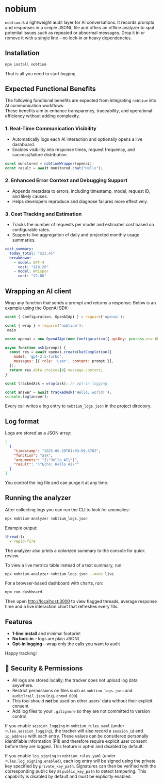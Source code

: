 # nobium

`nobtium` is a lightweight audit layer for AI conversations. It records prompts
and responses in a simple JSONL file and offers an offline analyzer to spot
potential issues such as repeated or abnormal messages. Drop it in or remove it
with a single line – no lock‑in or heavy dependencies.


## Installation

```bash
npm install nobtium
```

That is all you need to start logging.

## Expected Functional Benefits

The following functional benefits are expected from integrating `nobtium` into AI communication workflows.  
These benefits aim to enhance transparency, traceability, and operational efficiency without adding complexity.

### 1. Real-Time Communication Visibility

- Automatically logs each AI interaction and optionally opens a live dashboard.
- Enables visibility into response times, request frequency, and success/failure distribution.

```javascript
const monitored = nobtiumWrapper(openai);
const result = await monitored.chat("Hello");
```

### 2. Enhanced Error Context and Debugging Support

- Appends metadata to errors, including timestamp, model, request ID, and likely causes.
- Helps developers reproduce and diagnose failures more effectively.

### 3. Cost Tracking and Estimation

- Tracks the number of requests per model and estimates cost based on configurable rates.
- Supports live aggregation of daily and projected monthly usage summaries.

```yaml
cost_summary:
  today_total: "$23.45"
  breakdown:
    - model: GPT-4
      cost: "$18.20"
    - model: Whisper
      cost: "$2.00"
```

## Wrapping an AI client

Wrap any function that sends a prompt and returns a response. Below is an
example using the OpenAI SDK:

```js
const { Configuration, OpenAIApi } = require('openai');

const { wrap } = require('nobtium');
 main

const openai = new OpenAIApi(new Configuration({ apiKey: process.env.OPENAI_KEY }));

async function ask(prompt) {
  const res = await openai.createChatCompletion({
    model: 'gpt-3.5-turbo',
    messages: [{ role: 'user', content: prompt }],
  });
  return res.data.choices[0].message.content;
}

const trackedAsk = wrap(ask); // opt‑in logging

const answer = await trackedAsk('Hello, world!');
console.log(answer);
```

Every call writes a log entry to `nobtium_logs.json` in the project directory.

## Log format

Logs are stored as a JSON array:

```json
[
  {
    "timestamp": "2025-06-29T01:03:59.670Z",
    "function": "ask",
    "arguments": "[\"Hello AI\"]",
    "result": "\"Echo: Hello AI\""
  }
]
```

You control the log file and can purge it at any time.

## Running the analyzer

After collecting logs you can run the CLI to look for anomalies:

```bash
npx nobtium-analyzer nobtium_logs.json
```

Example output:

```yaml
thread-1:
  - rapid-fire
```

The analyzer also prints a colorized summary to the console for quick review.

To view a live metrics table instead of a text summary, run:

```bash
npx nobtium-analyzer nobtium_logs.json --mode live
```

For a browser-based dashboard with charts, run:

```bash
npm run dashboard
```

Then open [http://localhost:3000](http://localhost:3000) to view flagged threads,
average response time and a live interaction chart that refreshes every 10s.

## Features

- **1‑line install** and minimal footprint
- **No lock‑in** – logs are plain JSONL
- **Opt‑in logging** – wrap only the calls you want to audit

Happy tracking!

## 🔐 Security & Permissions

- All logs are stored locally; the tracker does not upload log data anywhere.
- Restrict permissions on files such as `nobtium_logs.json` and `auditTrail.json` (e.g. `chmod 600`).
- This tool should **not** be used on other users' data without their explicit consent.
- Add log files to your `.gitignore` so they are not committed to version control.

If you enable `session_logging` in `nobtium_rules.yaml` (under `rules.session_logging`),
the tracker will also record a `session_id` and `ip_address` with each entry.
These values can be considered personally identifiable information (PII) and
therefore require explicit user consent before they are logged. This feature is
opt‑in and disabled by default.

If you enable `log_signing` in `nobtium_rules.yaml` (under `rules.log_signing.enabled`),
each log entry will be signed using the private key specified by
`private_key_path`. Signatures can then be verified with the corresponding
public key at `public_key_path` to detect tampering. This capability is
disabled by default and must be explicitly enabled.

